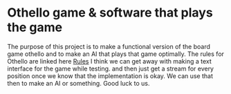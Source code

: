 # Othello game & software that plays the game
The purpose of this project is to make a functional version of the board game othello and to make an AI that plays that game optimally.
The rules for Othello are linked here [Rules](https://www.mastersofgames.com/rules/reversi-othello-rules.htm)
I think we can get away with making a text interface for the game while testing. and then just get a stream for every position once we know
that the implementation is okay. We can use that then to make an AI or something. 
Good luck to us.

